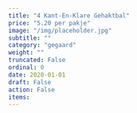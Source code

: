 ```yaml
---
title: "4 Kant-En-Klare Gehaktbal"
price: "5.20 per pakje"
image: "/img/placeholder.jpg"
subtitle: ""
category: "gegaard"
weight: ""
truncated: False
ordinal: 0
date: 2020-01-01
draft: False
action: False
items: 
---
```

